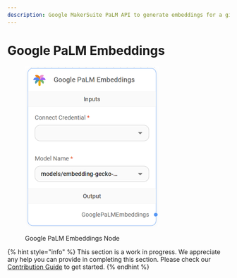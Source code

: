 ```yaml
---
description: Google MakerSuite PaLM API to generate embeddings for a given text.
---
```


# Google PaLM Embeddings

<figure><img src="../../../.gitbook/assets/image (7) (1) (1).png" alt="" width="304"><figcaption><p>Google PaLM Embeddings Node</p></figcaption></figure>

{% hint style="info" %}
This section is a work in progress. We appreciate any help you can provide in completing this section. Please check our [Contribution Guide](../../../CONTRIBUTING.md) to get started.
{% endhint %}
